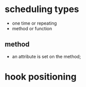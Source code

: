 scheduling types
================

- one time or repeating
- method or function

method
------

- an attribute is set on the method; 


hook positioning
================

